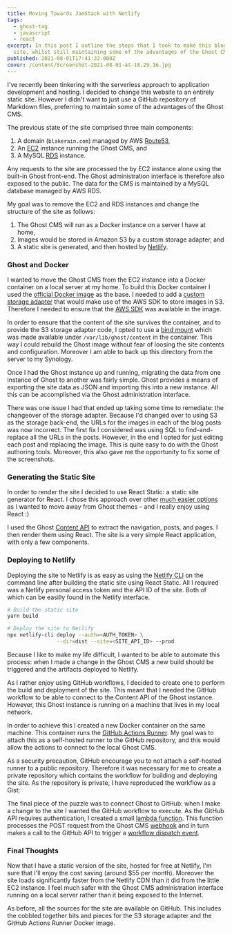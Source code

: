 ```yaml
---
title: Moving Towards JamStack with Netlify
tags:
  - ghost-tag
  - javascript
  - react
excerpt: In this post I outline the steps that I took to make this blog a static
  site, whilst still maintaining some of the advantages of the Ghost CMS.
published: 2021-08-01T17:41:22.000Z
cover: /content/Screenshot-2021-08-01-at-18.29.16.jpg
---
```


I've recently been tinkering with the serverless approach to application development and hosting. I decided to change this website to an entirely static site. However I didn't want to just use a GitHub repository of Markdown files, preferring to maintain some of the advantages of the Ghost CMS.

The previous state of the site comprised three main components:

1. A domain (`blakerain.com`) managed by AWS [Route53](https://aws.amazon.com/route53/),
1. An [EC2](https://aws.amazon.com/ec2/) instance running the Ghost CMS, and
1. A MySQL [RDS](https://aws.amazon.com/rds/) instance.

Any requests to the site are processed the by EC2 instance alone using the built-in Ghost front-end. The Ghost administration interface is therefore also exposed to the public. The data for the CMS is maintained by a MySQL database managed by AWS RDS.

My goal was to remove the EC2 and RDS instances and change the structure of the site as follows:

1. The Ghost CMS will run as a Docker instance on a server I have at home,
1. Images would be stored in Amazon S3 by a custom storage adapter, and
1. A static site is generated, and then hosted by [Netlify](https://www.netlify.com).

### Ghost and Docker

I wanted to move the Ghost CMS from the EC2 instance into a Docker container on a local server at my home. To build this Docker container I used the [official Docker image](http://localhost:2368/p/754d8315-38fa-49ad-8ac1-62ffc1f02c2e/) as the base. I needed to add a [custom storage adapter](https://ghost.org/docs/config/#creating-a-custom-storage-adapter) that would make use of the AWS SDK to store images in S3. Therefore I needed to ensure that the [AWS SDK](https://www.npmjs.com/package/aws-sdk) was available in the image.

In order to ensure that the content of the site survives the container, and to provide the S3 storage adapter code, I opted to use a [bind mount](https://docs.docker.com/storage/bind-mounts/) which was made available under `/var/lib/ghost/content` in the container. This way I could rebuild the Ghost image without fear of loosing the site contents and configuration. Moreover I am able to back up this directory from the server to my Synology.

Once I had the Ghost instance up and running, migrating the data from one instance of Ghost to another was fairly simple. Ghost provides a means of exporting the site data as JSON and importing this into a new instance. All this can be accomplished via the Ghost administration interface.

There was one issue I had that ended up taking some time to remediate: the changeover of the storage adapter. Because I'd changed over to using S3 as the storage back-end, the URLs for the images in each of the blog posts was now incorrect. The first fix I considered was using SQL to find-and-replace all the URLs in the posts. However, in the end I opted for just editing each post and replacing the image. This is quite easy to do with the Ghost authoring tools. Moreover, this also gave me the opportunity to fix some of the screenshots.

### Generating the Static Site

In order to render the site I decided to use React Static: a static site generator for React. I chose this approach over other [much easier options](https://ghost.org/docs/jamstack/) as I wanted to move away from Ghost themes – and I really enjoy using React :)

<Bookmark
url="https://github.com/react-static/react-static"
title="GitHub - react-static/react-static: ⚛️ 🚀 A progressive static site generator for React."
description="⚛️ 🚀 A progressive static site generator for React. - GitHub - react-static/react-static: ⚛️ 🚀 A progressive static site generator for React."
author="react-static"
publisher="GitHub"
thumbnail="https://repository-images.githubusercontent.com/102987907/733d9200-6288-11e9-9f58-538c156753f8"
icon="https://github.com/fluidicon.png" />

I used the Ghost [Content API](https://ghost.org/docs/content-api/) to extract the navigation, posts, and pages. I then render them using React. The site is a very simple React application, with only a few components.

### Deploying to Netlify

Deploying the site to Netlify is as easy as using the [Netlify CLI](https://docs.netlify.com/cli/get-started/) on the command line after building the static site using React Static. All I required was a Netlify personal access token and the API ID of the site. Both of which can be easilly found in the Netlify interface.

```bash
# Build the static site
yarn build

# Deploy the site to Netlify
npx netlify-cli deploy --auth=<AUTH_TOKEN> \
                --dir=dist --site=<SITE_API_ID> --prod
```

Because I like to make my life difficult, I wanted to be able to automate this process: when I made a change in the Ghost CMS a new build should be triggered and the artifacts deployed to Netlify.

As I rather enjoy using GitHub workflows, I decided to create one to perform the build and deployment of the site. This meant that I needed the GitHub workflow to be able to connect to the Content API of the Ghost instance. However, this Ghost instance is running on a machine that lives in my local network.

In order to achieve this I created a new Docker container on the same machine. This container runs the [GitHub Actions Runner](https://github.com/actions/runner). My goal was to attach this as a self-hosted runner to the GitHub repository, and this would allow the actions to connect to the local Ghost CMS.

As a security precaution, GitHub encourage you to not attach a self-hosted runner to a public repository. Therefore it was necessary for me to create a private repository which contains the workflow for building and deploying the site. As the repository is private, I have reproduced the workflow as a Gist:

<Bookmark
  url="https://gist.github.com/BlakeRain/cae8edfa273d7603d25e5527c6821984"
  title="Workflow to build and deploy the static blakerain.com"
  description="Workflow to build and deploy the static blakerain.com - deploy.yml"
  author="262588213843476"
  publisher="Gist"
  thumbnail="https://github.githubassets.com/images/modules/gists/gist-og-image.png"
  icon="https://gist.github.com/fluidicon.png" />

The final piece of the puzzle was to connect Ghost to GitHub: when I make a change to the site I wanted the GitHub workflow to execute. As the GitHub API requires authentication, I created a small [lambda function](https://github.com/BlakeRain/blakerain.com/blob/main/lambda/ghost-post-actions/index.js). This function processes the POST request from the Ghost CMS [webhook](https://ghost.org/docs/webhooks/) and in turn makes a call to the GitHub API to trigger a [workflow dispatch event](https://docs.github.com/en/rest/reference/actions#create-a-workflow-dispatch-event).

### Final Thoughts

Now that I have a static version of the site, hosted for free at Netlify, I'm sure that I'll enjoy the cost saving (around $55 per month). Moreover the site loads significantly faster from the Netlify CDN than it did from the little EC2 instance. I feel much safer with the Ghost CMS administration interface running on a local server rather than it being exposed to the Internet.

As before, all the sources for the site are available on GitHub. This includes the cobbled together bits and pieces for the S3 storage adapter and the GitHub Actions Runner Docker image.

<Bookmark
  url="https://github.com/BlakeRain/blakerain.com"
  title="GitHub - BlakeRain/blakerain.com: Repository for the static generator for my blog"
  description="Repository for the static generator for my blog. Contribute to BlakeRain/blakerain.com development by creating an account on GitHub."
  author="BlakeRain"
  publisher="GitHub"
  thumbnail="https://repository-images.githubusercontent.com/155570276/9e808f00-3b06-11eb-913d-44e30d832a70"
  icon="https://github.com/fluidicon.png" />
